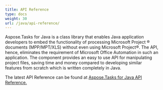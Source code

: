 ```yaml
---
title: API Reference
type: docs
weight: 30
url: /java/api-reference/
---
```


Aspose.Tasks for Java is a class library that enables Java application developers to embed the functionality of processing Microsoft Project ® documents (MPP/MPT/XLS) without even using Microsoft Project®. The API, hence, eliminates the requirement of Microsoft Office Automation in such an application. The component provides an easy to use API for manipulating project files, saving time and money compared to developing similar features from scratch which is written completely in Java.

The latest API Reference can be found at [Aspose.Tasks for Java API Reference.](https://apireference.aspose.com/tasks/java)
